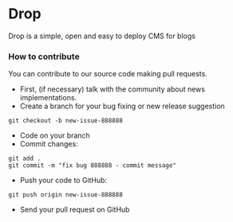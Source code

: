 # Drop
Drop is a simple, open and easy to deploy CMS for blogs

### How to contribute
You can contribute to our source code making pull requests.

- First, (if necessary) talk with the community about news implementations.
- Create a branch for your bug fixing or new release suggestion
```
git checkout -b new-issue-888888
```
- Code on your branch
- Commit changes:
```
git add .
git commit -m "fix bug 888888 - commit message"
```
- Push your code to GitHub:
```
git push origin new-issue-888888
```
- Send your pull request on GitHub
